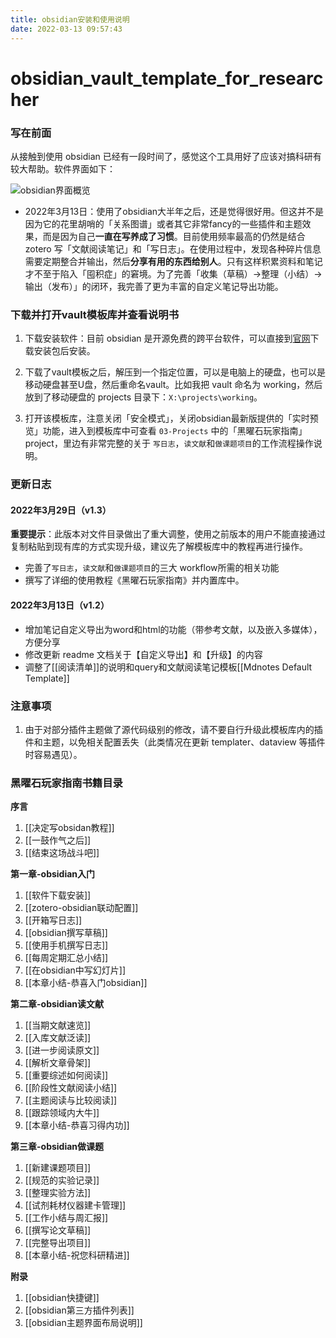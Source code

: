 ```yaml
---
title: obsidian安装和使用说明
date: 2022-03-13 09:57:43
---
```


# obsidian_vault_template_for_researcher

### 写在前面

从接触到使用 obsidian 已经有一段时间了，感觉这个工具用好了应该对搞科研有较大帮助。软件界面如下：

![obsidian界面概览](https://sheldon-notes.oss-cn-shanghai.aliyuncs.com/img/image-20211120145712338.png)

- 2022年3月13日：使用了obsidian大半年之后，还是觉得很好用。但这并不是因为它的花里胡哨的「关系图谱」或者其它非常fancy的一些插件和主题效果，而是因为自己**一直在写养成了习惯**。目前使用频率最高的仍然是结合 zotero 写「文献阅读笔记」和「写日志」。在使用过程中，发现各种碎片信息需要定期整合并输出，然后**分享有用的东西给别人**。只有这样积累资料和笔记才不至于陷入「囤积症」的窘境。为了完善「收集（草稿）→整理（小结）→输出（发布）」的闭环，我完善了更为丰富的自定义笔记导出功能。


### 下载并打开vault模板库并查看说明书

1. 下载安装软件：目前 obsidian 是开源免费的跨平台软件，可以直接到[官网](https://obsidian.md/download)下载安装包后安装。

2. 下载了vault模板之后，解压到一个指定位置，可以是电脑上的硬盘，也可以是移动硬盘甚至U盘，然后重命名vault。比如我把 vault 命名为 working，然后放到了移动硬盘的 projects 目录下：`X:\projects\working`。

3. 打开该模板库，注意关闭「安全模式」，关闭obsidian最新版提供的「实时预览」功能，进入到模板库中可查看 `03-Projects` 中的「黑曜石玩家指南」project，里边有非常完整的关于 `写日志`，`读文献`和`做课题项目`的工作流程操作说明。



### 更新日志

#### 2022年3月29日（v1.3）

**重要提示**：此版本对文件目录做出了重大调整，使用之前版本的用户不能直接通过复制粘贴到现有库的方式实现升级，建议先了解模板库中的教程再进行操作。

- 完善了`写日志`，`读文献`和`做课题项目`的三大 workflow所需的相关功能
- 撰写了详细的使用教程《黑曜石玩家指南》并内置库中。


#### 2022年3月13日（v1.2）

- 增加笔记自定义导出为word和html的功能（带参考文献，以及嵌入多媒体），方便分享
- 修改更新 readme 文档关于【自定义导出】和【升级】的内容
- 调整了[[阅读清单]]的说明和query和文献阅读笔记模板[[Mdnotes Default Template]]

### 注意事项

1. 由于对部分插件主题做了源代码级别的修改，请不要自行升级此模板库内的插件和主题，以免相关配置丢失（此类情况在更新 templater、dataview 等插件时容易遇见）。


### 黑曜石玩家指南书籍目录

**序言** 

1. [[决定写obsidan教程]]
2. [[一鼓作气之后]]
3. [[结束这场战斗吧]]

**第一章-obsidian入门** 

1. [[软件下载安装]]
2. [[zotero-obsidian联动配置]]
3. [[开箱写日志]]
4. [[obsidian撰写草稿]]
5. [[使用手机撰写日志]]
6. [[每周定期汇总小结]]
7. [[在obsidian中写幻灯片]]
8. [[本章小结-恭喜入门obsidian]]

**第二章-obsidian读文献**

1. [[当期文献速览]] 
2. [[入库文献泛读]] 
3. [[进一步阅读原文]] 
4. [[解析文章骨架]] 
5. [[重要综述如何阅读]] 
6. [[阶段性文献阅读小结]] 
7. [[主题阅读与比较阅读]] 
8. [[跟踪领域内大牛]] 
9. [[本章小结-恭喜习得内功]]

**第三章-obsidian做课题**

1. [[新建课题项目]] 
2. [[规范的实验记录]] 
3. [[整理实验方法]] 
4. [[试剂耗材仪器建卡管理]] 
5. [[工作小结与周汇报]] 
6.  [[撰写论文草稿]] 
7.  [[完整导出项目]]
8.  [[本章小结-祝您科研精进]]

**附录**

1. [[obsidian快捷键]]
2. [[obsidian第三方插件列表]]
3. [[obsidian主题界面布局说明]]